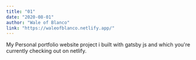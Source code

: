 ```yaml
---
title: "01"
date: "2020-08-01"
author: "Wale of Blanco"
link: "https://waleofblanco.netlify.app/"
---
```

My Personal portfolio website project i built with gatsby js and which you're currently checking out on netlify.